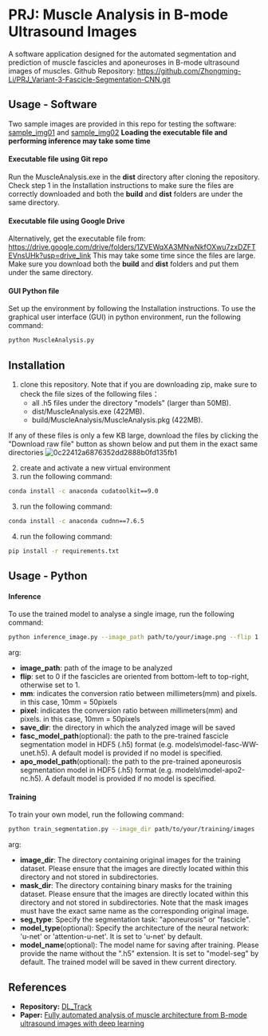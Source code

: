 # PRJ: Muscle Analysis in B-mode Ultrasound Images

A software application designed for the automated segmentation and prediction of muscle fascicles and aponeuroses in B-mode ultrasound images of muscles.
Github Repository: https://github.com/Zhongming-Li/PRJ_Variant-3-Fascicle-Segmentation-CNN.git


## Usage - Software
Two sample images are provided in this repo for testing the software: [sample_img01](https://github.com/Zhongming-Li/PRJ_Variant-3-Fascicle-Segmentation-CNN/blob/main/sample_img01.tif) and [sample_img02](https://github.com/Zhongming-Li/PRJ_Variant-3-Fascicle-Segmentation-CNN/blob/main/sample_img02.tif)
**Loading the executable file and performing inference may take some time**

#### Executable file using Git repo
Run the MuscleAnalysis.exe in the **dist** directory after cloning the repository. 
Check step 1 in the Installation instructions to make sure the files are correctly downloaded and both the **build** and **dist** folders are under the same directory.

#### Executable file using Google Drive
Alternatively, get the executable file from: https://drive.google.com/drive/folders/1ZVEWqXA3MNwNkfOXwu7zxDZFTEVnsUHk?usp=drive_link
This may take some time since the files are large. Make sure you download both the **build** and **dist** folders and put them under the same directory.

#### GUI Python file
Set up the environment by following the Installation instructions.
To use the graphical user interface (GUI) in python environment, run the following command:
```sh
python MuscleAnalysis.py
```

## Installation
1. clone this repository. Note that if you are downloading zip, make sure to check the file sizes of the following files：
    - all .h5 files under the directory "models" (larger than 50MB).
    - dist/MuscleAnalysis.exe (422MB).
    - build/MuscleAnalysis/MuscleAnalysis.pkg (422MB). <br>

If any of these files is only a few KB large, download the files by clicking the "Download raw file" button as shown below and put them in the exact same directories
![0c22412a6876352dd2888b0fd135fb1](https://github.com/Zhongming-Li/PRJ_Variant-3-Fascicle-Segmentation-CNN/assets/114877324/d4dc4de5-0f63-4b77-b2c0-3c77b7108a1a)

2. create and activate a new virtual environment
3. run the following command:
```sh
conda install -c anaconda cudatoolkit==9.0
```
3. run the following command:
```sh
conda install -c anaconda cudnn==7.6.5
```
4. run the following command:
```sh
pip install -r requirements.txt
```

## Usage - Python
#### Inference
To use the trained model to analyse a single image, run the following command:
```sh
python inference_image.py --image_path path/to/your/image.png --flip 1 --mm 10 --pixel 50 --save_dir ./test_inference_output
```
arg: 
- **image_path**: path of the image to be analyzed
- **flip**: set to 0 if the fascicles are oriented from bottom-left to top-right, otherwise set to 1.
- **mm**: indicates the conversion ratio between millimeters(mm) and pixels. in this case, 10mm = 50pixels
- **pixel**: indicates the conversion ratio between millimeters(mm) and pixels. in this case, 10mm = 50pixels
- **save_dir**: the directory in which the analyzed image will be saved
- **fasc_model_path**(optional): the path to the pre-trained fascicle segmentation model in HDF5 (.h5) format (e.g. models\model-fasc-WW-unet.h5). A default model is provided if no model is specified.
- **apo_model_path**(optional): the path to the pre-trained aponeurosis segmentation model in HDF5 (.h5) format (e.g. models\model-apo2-nc.h5). A default model is provided if no model is specified.


#### Training
To train your own model, run the following command: 
```sh
python train_segmentation.py --image_dir path/to/your/training/images --mask_dir path/to/your/training/masks --seg_type fascicle --model_type attention-u-net --model_name my_model
```
arg:
- **image_dir**: The directory containing original images for the training dataset. Please ensure that the images are directly located within this directory and not stored in subdirectories.
- **mask_dir**: The directory containing binary masks for the training dataset. Please ensure that the images are directly located within this directory and not stored in subdirectories. Note that the mask images must have the exact same name as the corresponding original image.
- **seg_type**: Specify the segmentation task: "aponeurosis" or "fascicle".
- **model_type**(optional): Specify the architecture of the neural network: 'u-net' or 'attention-u-net'. It is set to 'u-net' by default.
- **model_name**(optional): The model name for saving after training. Please provide the name without the ".h5" extension. It is set to "model-seg" by default. The trained model will be saved in thew current directory.



## References
- **Repository:** [DL_Track](https://github.com/njcronin/DL_Track.git)
- **Paper:** [Fully automated analysis of muscle architecture from B-mode ultrasound images with deep learning](https://arxiv.org/abs/2009.04790)
